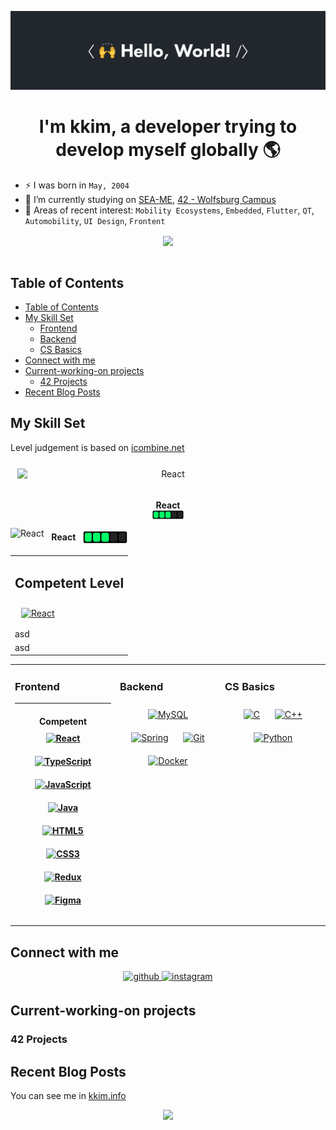 ![hello_world](/asset/img/hello_world.gif)

<h1 align="center">I'm kkim, a developer trying to develop myself globally 🌎</h1>  

- ⚡ I was born in `May, 2004`
- 🔭 I’m currently studying on [SEA-ME](https://github.com/SEA-ME), [42 - Wolfsburg Campus](https://github.com/42School)
- 🌱 Areas of recent interest: `Mobility Ecosystems`, `Embedded`, `Flutter`, `QT`, `Automobility`, `UI Design`, `Frontent`

<div align="center"><img src="https://github-readme-stats.vercel.app/api?username=KKWANH&show_icons=true&count_private=true&show=reviews,discussions_started,discussions_answered,prs_merged,prs_merged_percentage&theme=dark" align="center" /></div><br />


## Table of Contents
- [Table of Contents](#table-of-contents)
- [My Skill Set](#my-skill-set)
  - [Frontend](#frontend)
  - [Backend](#backend)
  - [CS Basics](#cs-basics)
- [Connect with me](#connect-with-me)
- [Current-working-on projects](#current-working-on-projects)
  - [42 Projects](#42-projects)
- [Recent Blog Posts](#recent-blog-posts)

## My Skill Set
Level judgement is based on [icombine.net](https://icombine.net/knowledge-base/skill-levels)

<div
    style="text-align: center; border:1px solid white; padding: 10px;"
    width="70px"
>
    <img
        src="https://profilinator.rishav.dev/skills-assets/react-original-wordmark.svg"
        alt="React"
        style="display: block; margin: auto;"
        height="50" />
    <span
        style="display: block; margin: auto;">
        <b>React</b>
    </span>
    <img
        src="/asset/img/skill-level-3.png"
        width="50">
</div>

<div style="display: flex; align-items: center;">
    <img
        src="https://profilinator.rishav.dev/skills-assets/react-original-wordmark.svg"
        alt="React"
        height="30" />
    <span>
        &nbsp;&nbsp;&nbsp;<b>React</b>&nbsp;&nbsp;&nbsp;
    </span>
    <img src="/asset/img/skill-level-3.png" height="20">
</div>


<table width="100%"><tbody>
<tr width="100%"><td width="100%">
<h2>Competent Level</h2>
<a href="https://reactjs.org/" target="_blank"><img style="margin: 10px" src="https://profilinator.rishav.dev/skills-assets/react-original-wordmark.svg" alt="React" height="50" /></a>  
</td></tr>
<tr width="100%"><td>
asd
</td></tr>
<tr width="100%"><td>
asd
</td></tr>
</tbody></table>


<table width="100%"><tr><td valign="top" width="33%">

### Frontend
<div align="center">
<hr height="0.5px">
<h4> Competent
<a href="https://reactjs.org/" target="_blank"><img style="margin: 10px" src="https://profilinator.rishav.dev/skills-assets/react-original-wordmark.svg" alt="React" height="50" /></a>  
<a href="https://www.typescriptlang.org/" target="_blank"><img style="margin: 10px" src="https://profilinator.rishav.dev/skills-assets/typescript-original.svg" alt="TypeScript" height="50" /></a>  
<a href="https://www.javascript.com/" target="_blank"><img style="margin: 10px" src="https://profilinator.rishav.dev/skills-assets/javascript-original.svg" alt="JavaScript" height="50" /></a>  
<a href="https://www.java.com/" target="_blank"><img style="margin: 10px" src="https://profilinator.rishav.dev/skills-assets/java-original-wordmark.svg" alt="Java" height="50" /></a>  
<a href="https://en.wikipedia.org/wiki/HTML5" target="_blank"><img style="margin: 10px" src="https://profilinator.rishav.dev/skills-assets/html5-original-wordmark.svg" alt="HTML5" height="50" /></a>  
<a href="https://www.w3schools.com/css/" target="_blank"><img style="margin: 10px" src="https://profilinator.rishav.dev/skills-assets/css3-original-wordmark.svg" alt="CSS3" height="50" /></a>  
<a href="https://redux.js.org/" target="_blank"><img style="margin: 10px" src="https://profilinator.rishav.dev/skills-assets/redux-original.svg" alt="Redux" height="50" /></a>  
<a href="https://www.figma.com/" target="_blank"><img style="margin: 10px" src="https://profilinator.rishav.dev/skills-assets/figma-icon.svg" alt="Figma" height="50" /></a>  
</div>

</td><td valign="top" width="33%">


### Backend  
<div align="center">  
<a href="https://www.mysql.com/" target="_blank"><img style="margin: 10px" src="https://profilinator.rishav.dev/skills-assets/mysql-original-wordmark.svg" alt="MySQL" height="50" /></a>  
<a href="https://docs.spring.io/spring-framework/docs/3.0.x/reference/expressions.html#:~:text=The%20Spring%20Expression%20Language%20(SpEL,and%20basic%20string%20templating%20functionality." target="_blank"><img style="margin: 10px" src="https://profilinator.rishav.dev/skills-assets/springio-icon.svg" alt="Spring" height="50" /></a>  
<a href="https://github.com/" target="_blank"><img style="margin: 10px" src="https://profilinator.rishav.dev/skills-assets/git-scm-icon.svg" alt="Git" height="50" /></a>  
<a href="https://www.docker.com/" target="_blank"><img style="margin: 10px" src="https://profilinator.rishav.dev/skills-assets/docker-original-wordmark.svg" alt="Docker" height="50" /></a>  
</div>

</td><td valign="top" width="33%">


### CS Basics  
<div align="center">  
<a href="https://www.cprogramming.com/" target="_blank"><img style="margin: 10px" src="https://profilinator.rishav.dev/skills-assets/c-original.svg" alt="C" height="50" /></a>  
<a href="https://www.cplusplus.com/" target="_blank"><img style="margin: 10px" src="https://profilinator.rishav.dev/skills-assets/cplusplus-original.svg" alt="C++" height="50" /></a>  
<a href="https://www.python.org/" target="_blank"><img style="margin: 10px" src="https://profilinator.rishav.dev/skills-assets/python-original.svg" alt="Python" height="50" /></a>  
</div>

</td></tr></table>  


## Connect with me  
<div align="center">
<a href="https://github.com/KKWANH" target="_blank">
<img src=https://img.shields.io/badge/github-%2324292e.svg?&style=for-the-badge&logo=github&logoColor=white alt=github style="margin-bottom: 5px;" />
</a>
<a href="https://instagram.com/kwanho._kim" target="_blank">
<img src=https://img.shields.io/badge/instagram-%23000000.svg?&style=for-the-badge&logo=instagram&logoColor=white alt=instagram style="margin-bottom: 5px;" />
</a>  
</div>  


## Current-working-on projects
### 42 Projects

## Recent Blog Posts  
You can see me in [kkim.info](https://www.kkim.info)

<div align="center"><img src="https://komarev.com/ghpvc/?username=KKWANH&&style=flat-square" /></div>